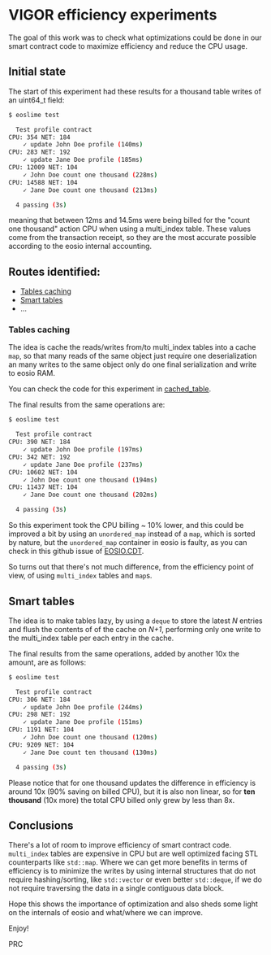 # VIGOR efficiency experiments

The goal of this work was to check what optimizations could be done in our smart contract
code to maximize efficiency and reduce the CPU usage.

## Initial state

The start of this experiment had these results for a thousand table writes of an uint64_t
field:
```bash
$ eoslime test

  Test profile contract
CPU: 354 NET: 184
    ✓ update John Doe profile (140ms)
CPU: 283 NET: 192
    ✓ update Jane Doe profile (185ms)
CPU: 12009 NET: 104
    ✓ John Doe count one thousand (228ms)
CPU: 14588 NET: 104
    ✓ Jane Doe count one thousand (213ms)

  4 passing (3s)
```
meaning that between 12ms and 14.5ms were being billed for the "count one thousand" action
CPU when using a multi_index table. These values come from the transaction receipt, so they
are the most accurate possible according to the eosio internal accounting.

## Routes identified:

- [Tables caching](cached_table)
- [Smart tables](smart_table)
- ...

### Tables caching

The idea is cache the reads/writes from/to multi_index tables into a cache `map`, so that
many reads of the same object just require one deserialization an many writes to the same
object only do one final serialization and write to eosio RAM.

You can check the code for this experiment in [cached_table](cached_table).

The final results from the same operations are:
```bash
$ eoslime test

  Test profile contract
CPU: 390 NET: 184
    ✓ update John Doe profile (197ms)
CPU: 342 NET: 192
    ✓ update Jane Doe profile (237ms)
CPU: 10602 NET: 104
    ✓ John Doe count one thousand (194ms)
CPU: 11437 NET: 104
    ✓ Jane Doe count one thousand (202ms)

  4 passing (3s)
```

So this experiment took the CPU billing ~ 10% lower, and this could be improved a bit by
using an `unordered_map` instead of a `map`, which is sorted by nature, but the `unordered_map`
container in eosio is faulty, as you can check in this github issue of [EOSIO.CDT](https://github.com/EOSIO/eosio.cdt/issues/685).

So turns out that there's not much difference, from the efficiency point of view, of using
`multi_index` tables and `map`s.


## Smart tables

The idea is to make tables lazy, by using a `deque` to store the latest *N* entries and flush
the contents of of the cache on *N+1*, performing only one write to the multi_index table per
each entry in the cache.

The final results from the same operations, added by another 10x the amount, are as follows:
```bash
$ eoslime test

  Test profile contract
CPU: 306 NET: 184
    ✓ update John Doe profile (244ms)
CPU: 298 NET: 192
    ✓ update Jane Doe profile (151ms)
CPU: 1191 NET: 104
    ✓ John Doe count one thousand (120ms)
CPU: 9209 NET: 104
    ✓ Jane Doe count ten thousand (130ms)

  4 passing (3s)
```

Please notice that for one thousand updates the difference in efficiency is around 10x (90%
saving on billed CPU), but it is also non linear, so for **ten thousand** (10x more) the total
CPU billed only grew by less than 8x.

## Conclusions

There's a lot of room to improve efficiency of smart contract code. `multi_index` tables are
expensive in CPU but are well optimized facing STL counterparts like `std::map`. Where we can
get more benefits in terms of efficiency is to minimize the writes by using internal structures
that do not require hashing/sorting, like `std::vector` or even better `std::deque`, if we do
not require traversing the data in a single contiguous data block.

Hope this shows the importance of optimization and also sheds some light on the internals of
eosio and what/where we can improve.

Enjoy!

PRC

